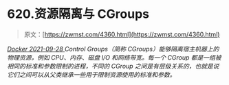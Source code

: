 <!--yml
category: 未分类
date: 0001-01-01 00:00:00
-->

# 620.资源隔离与 CGroups

> 原文：[https://zwmst.com/4360.html](https://zwmst.com/4360.html)

   [ *Docker* ](https://zwmst.com/docker)*[ <time datetime="2021-09-28T23:28:49+08:00"> 2021-09-28 </time> ](https://zwmst.com/4360.html)  Control Groups（简称 CGroups）能够隔离宿主机器上的物理资源，例如 CPU、内存、磁盘 I/O 和网络带宽。每一个 CGroup 都是一组被相同的标准和参数限制的进程，不同的 CGroup 之间是有层级关系的，也就是说它们之间可以从父类继承一些用于限制资源使用的标准和参数。*